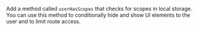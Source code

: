 Add a method called `userHasScopes` that checks for scopes in local storage. You can use this method to conditionally hide and show UI elements to the user and to limit route access.